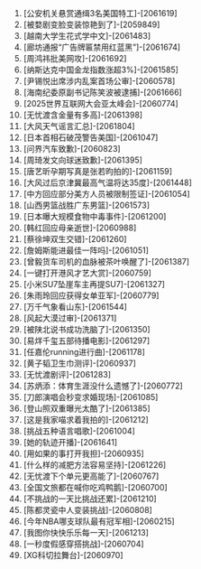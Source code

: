 
1. [公安机关悬赏通缉3名美国特工]-[2061619]
1. [被婺剧变脸变装惊艳到了]-[2059849]
1. [越南大学生花式学中文]-[2061483]
1. [廊坊通报“广告牌匾禁用红蓝黑”]-[2061674]
1. [周鸿祎批美网攻]-[2061692]
1. [纳斯达克中国金龙指数涨超3%]-[2061585]
1. [尹锡悦出席涉内乱案首场公审]-[2060578]
1. [海南纪委原副书记陈笑波被逮捕]-[2061666]
1. [2025世界互联网大会亚太峰会]-[2060774]
1. [无忧渡含金量有多高]-[2061398]
1. [大风天气谣言汇总]-[2061804]
1. [日本首相石破茂警告美国]-[2061047]
1. [问界汽车致歉]-[2060823]
1. [周琦发文向球迷致歉]-[2061395]
1. [唐艺昕孕期写真是张若昀拍的]-[2061159]
1. [大风过后京津冀最高气温将达35度]-[2061448]
1. [中方回应部分美方人员被限制签证]-[2061054]
1. [山西男篮战胜广东男篮]-[2061573]
1. [日本曝大规模食物中毒事件]-[2061200]
1. [韩红回应母亲逝世]-[2060988]
1. [蔡徐坤双生交错]-[2061260]
1. [詹姆斯能进最佳一阵吗]-[2061051]
1. [曾毅货车司机的血脉被茶叶唤醒了]-[2061387]
1. [一键打开港风才艺大赏]-[2060759]
1. [小米SU7坠崖车主再提SU7]-[2061327]
1. [朱雨玲回应获得女单亚军]-[2060779]
1. [万千气象看山东]-[2061544]
1. [风起大漠过审]-[2061371]
1. [被陕北说书成功洗脑了]-[2061350]
1. [易烊千玺五部待播电影]-[2061297]
1. [任嘉伦running进行曲]-[2061178]
1. [黄子韬卫生巾测评]-[2060937]
1. [无忧渡剧评]-[2061283]
1. [苏炳添：体育生涯没什么遗憾了]-[2060772]
1. [刀郎演唱会秒变求婚现场]-[2061085]
1. [登山照双重曝光太酷了]-[2061385]
1. [这是我家喵求着我拍的]-[2061212]
1. [挑战五种语言唱歌]-[2061004]
1. [她的轨迹开播]-[2061641]
1. [用如果的事打开我担]-[2060935]
1. [什么样的减肥方法容易坚持]-[2061226]
1. [无忧渡下个单元更高能了]-[2060767]
1. [全国文旅都在喊你吃鸡鸭鹅]-[2060700]
1. [不挑战的一天比挑战还累]-[2061210]
1. [陈都灵瓷中人变装挑战]-[2060808]
1. [今年NBA哪支球队最有冠军相]-[2060215]
1. [我图你快快乐乐每一天]-[2061213]
1. [一秒度假感穿搭挑战]-[2060704]
1. [XG科切拉舞台]-[2060970]